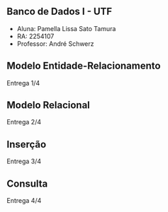 ## Banco de Dados I - UTF
- Aluna: Pamella Lissa Sato Tamura
- RA: 2254107
- Professor: André Schwerz

## Modelo Entidade-Relacionamento
Entrega 1/4

## Modelo Relacional
Entrega 2/4

## Inserção
Entrega 3/4

## Consulta
Entrega 4/4
